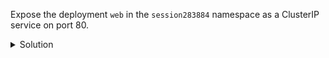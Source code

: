 Expose the deployment `web` in the `session283884` namespace as a ClusterIP service on port 80.

<details><summary>Solution</summary>
<br>

```bash
kubectl -n session283884 expose deployment web --port=80 --target-port=80 --type=ClusterIP
```{{exec}}

```bash
kubectl -n session283884 get svc
```{{exec}}

</details>